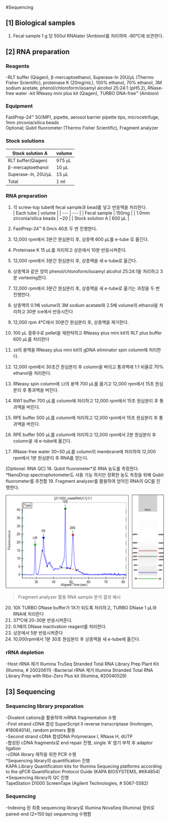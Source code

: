 #Sequencing

## [1] Biological samples
1. Fecal sample 1 g 당 500ul RNAlater (Ambion)를 처리하여 -80℃에 보관한다. 

## [2] RNA preparation
### Reagents
-RLT buffer (Qiagen), β-mercaptoethanol, Superase-In 20U/μL (Thermo Fisher Scientific), proteinase K (20mg/mL), 100% ethanol, 70% ethanol, 3M sodium acetate, phenol/chloroform/isoamyl alcohol 25:24:1 (pH5.2), RNase-free water
-kit RNeasy mini plus kit (Qiagen), TURBO DNA-free™ (Ambion) 

### Equipment  
FastPrep-24™ 5G(MP), pipette, aerosol barrier pipette tips, microcetrifuge, 1mm zirconia/silica beads  
Optional; Qubit fluorometer (Thermo Fisher Scientific), Fragment analyzer  

### Stock solutions

| Stock solution A | volume |
| --- | ---|
| RLT buffer(Qiagen) | 975 μL |
| β-mercaptoethanol | 10 μL |
| Superase-In, 20U/μL | 15 μL |
| Total | 1 ml |

### RNA preparation
1. 각 screw-top tube에 fecal sample과 bead를 넣고 반응액을 처리한다.  
| Each tube | volume |
| --- | --- |
| Fecal sample | 150mg |
| 1.0mm zirconia/silica beads | ~20 |
| Stock solution A | 600 μL |

2. FastPrep-24™ 6.0m/s 40초 두 번 진행한다.
3. 12,000 rpm에서 3분간 원심분리 후, 상층액 600 μL를 e-tube 로 옮긴다.
4. Proteinase K 15 μL를 처리하고 상온에서 10분 반응시켜준다.
5. 12,000 rpm에서 3분간 원심분리 후, 상층액을 새 e-tube로 옮긴다.
6. 상층액과 같은 양의 phenol/chloroform/isoamyl alcohol 25:24:1을 처리하고 3분 vortexing한다.
7. 12,000 rpm에서 3분간 원심분리 후, 상층액을 새 e-tube로 옮기는 과정을 두 번 진행한다.
8. 상층액의 0.1배 volume의 3M sodium acetate와 2.5배 volume의 ethanol을 처리하고 30분 ice에서 반응시킨다
9. 12,000 rpm 4℃에서 30분간 원심분리 후, 상층액을 제거한다.
10. 100 μL 증류수로 pellet을 재현탁하고 RNeasy plus mini kit의 RLT plus buffer 600 μL를 처리한다
11. `10`의 용액을 RNeasy plus mini kit의 gDNA eliminator spin column에 처리한다.
12. 12,000 rpm에서 30초간 원심분리 후 column을 버리고 통과액에 1:1 비율로 70% ethanol을 처리한다.
13. RNeasy spin column에 `12`의 용액 700 μL를 옮기고 12,000 rpm에서 15초 원심분리 후 통과액을 버린다.
14. RW1 buffer 700 μL를 column에 처리하고 12,000 rpm에서 15초 원심분리 후 통과액을 버린다.
15. RPE buffer 500 μL를 column에 처리하고 12,000 rpm에서 15초 원심분리 후 통과액을 버린다.
16. RPE buffer 500 μL를 column에 처리하고 12,000 rpm에서 2분 원심분리 후 column을 새 e-tube에 옮긴다.
17. RNase-free water 30~50 μL를 column의 membrane에 처리하여 12,000 rpm에서 1분 원심분리 후 RNA를 얻는다.

[Optional: RNA QC]
18. Qubit fluorometer*로 RNA 농도를 측정한다.  
*NanoDrop spectrophotometer도 사용 가능 하지만 정확한 농도 측정을 위해 Qubit fluorometer를 추천함
19. Fragment analyzer를 활용하여 얻어진 RNA의 QC를 진행한다.

![Fragment analyzer 활용 RNA sample 분석 결과 예시](https://github.com/sujin9819/MetaInsight/blob/main/SOP/MetaTranscriptomic/img/T_2_1.png?raw=true)
> Fragment analyzer 활용 RNA sample 분석 결과 예시 

20. 10X TURBO DNase buffer가 1X가 되도록 처리하고, TURBO DNase 1 μL와 RNA에 처리한다
21. 37℃에 20-30분 반응시켜준다.
22. 0.1배의 DNase inactivation reagent를 처리한다.
23. 상온에서 5분 반응시켜준다
24. 10,000rpm에서 1분 30초 원심분리 후 상층액을 새 e-tube에 옮긴다.

### rRNA depletion
-Host rRNA 제거 Illumina TruSeq Stranded Total RNA Library Prep Plant Kit (Illumina, # 20020611)
-Bacterial rRNA 제거 Illumina Stranded Total RNA Library Prep with Ribo-Zero Plus kit (Illumina, #20040529)


## [3] Sequencing
### Sequencing library preparation  
-Divalent cations을 활용하여 mRNA fragmentation 수행  
-First strand cDNA 합성 SuperScript II reverse transcriptase (Invitrogen, #18064014), random primers 활용  
-Second strand cDNA 합성DNA Polymerase I, RNase H, dUTP  
-합성된 cDNA fragments로 end repair 진행, single ‘A’ 염기 부착 후 adaptor ligation  
-cDNA library 제작을 위한 PCR 수행  
*Sequencing library의 quantification 진행  
KAPA Library Quantificatoin kits for Illumina Sequecing platforms according to the qPCR Quantification Protocol Guide (KAPA BIOSYSTEMS, #KK4854)  
*Sequencing library의 QC 진행  
TapeStation D1000 ScreenTape (Agilent Technologies, # 5067-5582)   

### Sequencing  
-Indexing 된 최종 sequencing library로 Illumina NovaSeq (Illumina) 장비로 paired-end (2×150 bp) sequencing 수행함  
